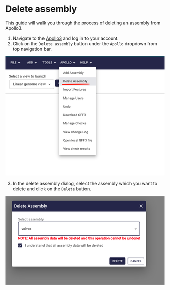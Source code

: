 # Delete assembly

This guide will walk you through the process of deleting an assembly from
Apollo3.

1. Navigate to the [Apollo3](https://apollo.jbrowse.org/demo) and log in to your
   account.
2. Click on the `Delete assembly` button under the `Apollo` dropdown from top
   navigation bar.

![alt text](image-10.png)

3. In the delete assembly dialog, select the assembly which you want to delete
   and click on the `Delete` button.

![alt text](image-11.png)

